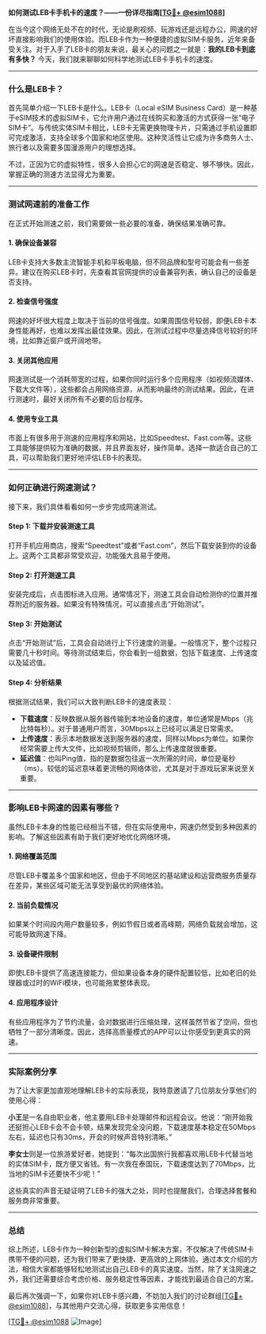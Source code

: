 **如何测试LEB卡手机卡的速度？——一份详尽指南[[TG💪+ @esim1088](https://t.me/s/esim1088)]**

在当今这个网络无处不在的时代，无论是刷视频、玩游戏还是远程办公，网速的好坏直接影响我们的使用体验。而LEB卡作为一种便捷的虚拟SIM卡服务，近年来备受关注。对于入手了LEB卡的朋友来说，最关心的问题之一就是：**我的LEB卡到底有多快？** 今天，我们就来聊聊如何科学地测试LEB卡手机卡的速度。

---

### 什么是LEB卡？

首先简单介绍一下LEB卡是什么。LEB卡（Local eSIM Business Card）是一种基于eSIM技术的虚拟SIM卡，它允许用户通过在线购买和激活的方式获得一张“电子SIM卡”。与传统实体SIM卡相比，LEB卡无需更换物理卡片，只需通过手机设置即可完成激活，支持全球多个国家和地区使用。这种灵活性让它成为许多商务人士、旅行者以及需要多国漫游用户的理想选择。

不过，正因为它的虚拟特性，很多人会担心它的网速是否稳定、够不够快。因此，掌握正确的测速方法显得尤为重要。

---

### 测试网速前的准备工作

在正式开始测速之前，我们需要做一些必要的准备，确保结果准确可靠。

#### 1. 确保设备兼容
LEB卡支持大多数主流智能手机和平板电脑，但不同品牌和型号可能会有一些差异。建议在购买LEB卡时，先查看其官网提供的设备兼容列表，确认自己的设备是否支持。

#### 2. 检查信号强度
网速的好坏很大程度上取决于当前的信号强度。如果周围信号较弱，即便LEB卡本身性能再好，也难以发挥出最佳效果。因此，在测试过程中尽量选择信号较好的环境，比如靠近窗户或开阔地带。

#### 3. 关闭其他应用
网速测试是一个消耗带宽的过程，如果你同时运行多个应用程序（如视频流媒体、下载大文件等），这些都会占用网络资源，从而影响最终的测试结果。因此，在进行测速时，最好关闭所有不必要的后台程序。

#### 4. 使用专业工具
市面上有很多用于测速的应用程序和网站，比如Speedtest、Fast.com等。这些工具能够提供较为准确的数据，并且界面友好，操作简单。选择一款适合自己的工具，可以帮助我们更好地评估LEB卡的表现。

---

### 如何正确进行网速测试？

接下来，我们具体看看如何一步步完成网速测试。

#### Step 1: 下载并安装测速工具
打开手机应用商店，搜索“Speedtest”或者“Fast.com”，然后下载安装到你的设备上。这两个工具都非常受欢迎，功能强大且易于使用。

#### Step 2: 打开测速工具
安装完成后，点击图标进入应用。通常情况下，测速工具会自动检测你的位置并推荐附近的服务器。如果没有特殊情况，可以直接点击“开始测试”。

#### Step 3: 开始测试
点击“开始测试”后，工具会自动进行上下行速度的测量。一般情况下，整个过程只需要几十秒时间。等待测试结束后，你会看到一组数据，包括下载速度、上传速度以及延迟值。

#### Step 4: 分析结果
根据测试结果，我们可以大致判断LEB卡的速度表现：
- **下载速度**：反映数据从服务器传输到本地设备的速度，单位通常是Mbps（兆比特每秒）。对于普通用户而言，30Mbps以上已经可以满足日常需求。
- **上传速度**：表示本地数据发送到服务器的速度，同样以Mbps为单位。如果你经常需要上传大文件，比如视频剪辑师，那么上传速度就很重要。
- **延迟值**：也叫Ping值，指的是数据包往返一次所需的时间，单位是毫秒（ms）。较低的延迟意味着更流畅的网络体验，尤其是对于游戏玩家来说至关重要。

---

### 影响LEB卡网速的因素有哪些？

虽然LEB卡本身的性能已经相当不错，但在实际使用中，网速仍然受到多种因素的影响。了解这些因素有助于我们更好地优化网络环境。

#### 1. 网络覆盖范围
尽管LEB卡覆盖多个国家和地区，但由于不同地区的基站建设和运营商服务质量存在差异，某些区域可能无法享受到最优的网络体验。

#### 2. 当前负载情况
如果某个时间段内用户数量较多，例如节假日或者高峰期，网络负载就会增加，这可能导致网速下降。

#### 3. 设备硬件限制
即使LEB卡提供了高速连接能力，但如果设备本身的硬件配置较低，比如老旧的处理器或过时的WiFi模块，也可能拖累整体表现。

#### 4. 应用程序设计
有些应用程序为了节约流量，会对数据进行压缩处理，这样虽然节省了空间，但也牺牲了一部分清晰度。因此，选择高质量模式的APP可以让你感受到更真实的网速。

---

### 实际案例分享

为了让大家更加直观地理解LEB卡的实际表现，我特意邀请了几位朋友分享他们的使用心得：

**小王**是一名自由职业者，他主要用LEB卡处理邮件和远程会议。他说：“刚开始我还挺担心LEB卡会不会卡顿，结果发现完全没问题，下载速度基本稳定在50Mbps左右，延迟也只有30ms，开会的时候声音特别清晰。”

**李女士**则是一位旅游爱好者，她提到：“每次出国旅行我都喜欢用LEB卡代替当地的实体SIM卡，既方便又省钱。有一次我在泰国玩，下载速度达到了70Mbps，比当地的SIM卡还要快不少呢！”

这些真实的声音无疑证明了LEB卡的强大之处，同时也提醒我们，合理选择套餐和服务商非常重要。

---

### 总结

综上所述，LEB卡作为一种创新型的虚拟SIM卡解决方案，不仅解决了传统SIM卡携带不便的问题，还为我们带来了更快捷、更高效的上网体验。通过本文介绍的方法，相信大家都能够轻松地测试出自己LEB卡的真实速度。当然，除了关注网速之外，我们还需要综合考虑价格、服务稳定性等因素，才能找到最适合自己的方案。

最后再次强调一下，如果你对LEB卡感兴趣，不妨加入我们的讨论群组[[TG💪+ @esim1088](https://t.me/s/esim1088)]，与其他用户交流心得，获取更多实用信息！

[[TG💪+ @esim1088](https://t.me/s/esim1088) ![Image](https://i.postimg.cc/4NQfJmqS/Snipaste-2025-05-13-00-14-12.png)]